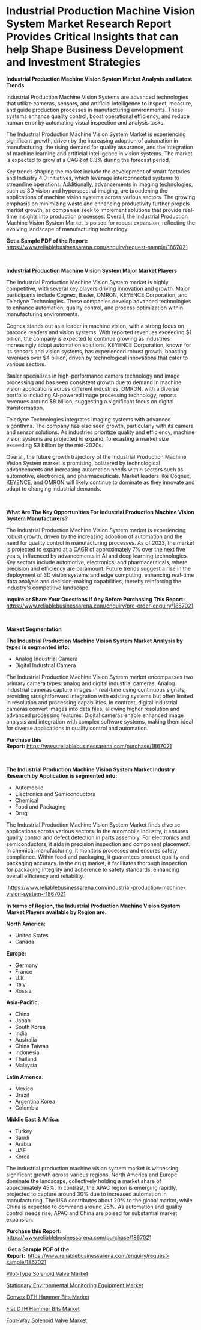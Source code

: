<p><h1>Industrial Production Machine Vision System Market Research Report Provides Critical Insights that can help Shape Business Development and Investment Strategies</h1></p><p><strong>Industrial Production Machine Vision System Market Analysis and Latest Trends</strong></p>
<p><p>Industrial Production Machine Vision Systems are advanced technologies that utilize cameras, sensors, and artificial intelligence to inspect, measure, and guide production processes in manufacturing environments. These systems enhance quality control, boost operational efficiency, and reduce human error by automating visual inspection and analysis tasks.</p><p>The Industrial Production Machine Vision System Market is experiencing significant growth, driven by the increasing adoption of automation in manufacturing, the rising demand for quality assurance, and the integration of machine learning and artificial intelligence in vision systems. The market is expected to grow at a CAGR of 8.3% during the forecast period. </p><p>Key trends shaping the market include the development of smart factories and Industry 4.0 initiatives, which leverage interconnected systems to streamline operations. Additionally, advancements in imaging technologies, such as 3D vision and hyperspectral imaging, are broadening the applications of machine vision systems across various sectors. The growing emphasis on minimizing waste and enhancing productivity further propels market growth, as companies seek to implement solutions that provide real-time insights into production processes. Overall, the Industrial Production Machine Vision System Market is poised for robust expansion, reflecting the evolving landscape of manufacturing technology.</p></p>
<p><strong>Get a Sample PDF of the Report:&nbsp;</strong> <a href="https://www.reliablebusinessarena.com/enquiry/request-sample/1867021?utm_campaign=2133&utm_medium=2&utm_source=Github&utm_content=ia&utm_term=28022025&utm_id=industrial-production-machine-vision-system">https://www.reliablebusinessarena.com/enquiry/request-sample/1867021</a></p>
<p>&nbsp;</p>
<p><strong>Industrial Production Machine Vision System Major Market Players</strong></p>
<p><p>The Industrial Production Machine Vision System market is highly competitive, with several key players driving innovation and growth. Major participants include Cognex, Basler, OMRON, KEYENCE Corporation, and Teledyne Technologies. These companies develop advanced technologies to enhance automation, quality control, and process optimization within manufacturing environments.</p><p>Cognex stands out as a leader in machine vision, with a strong focus on barcode readers and vision systems. With reported revenues exceeding $1 billion, the company is expected to continue growing as industries increasingly adopt automation solutions. KEYENCE Corporation, known for its sensors and vision systems, has experienced robust growth, boasting revenues over $4 billion, driven by technological innovations that cater to various sectors.</p><p>Basler specializes in high-performance camera technology and image processing and has seen consistent growth due to demand in machine vision applications across different industries. OMRON, with a diverse portfolio including AI-powered image processing technology, reports revenues around $8 billion, suggesting a significant focus on digital transformation.</p><p>Teledyne Technologies integrates imaging systems with advanced algorithms. The company has also seen growth, particularly with its camera and sensor solutions. As industries prioritize quality and efficiency, machine vision systems are projected to expand, forecasting a market size exceeding $3 billion by the mid-2020s.</p><p>Overall, the future growth trajectory of the Industrial Production Machine Vision System market is promising, bolstered by technological advancements and increasing automation needs within sectors such as automotive, electronics, and pharmaceuticals. Market leaders like Cognex, KEYENCE, and OMRON will likely continue to dominate as they innovate and adapt to changing industrial demands.</p></p>
<p>&nbsp;</p>
<p><strong>What Are The Key Opportunities For Industrial Production Machine Vision System Manufacturers?</strong></p>
<p><p>The Industrial Production Machine Vision System market is experiencing robust growth, driven by the increasing adoption of automation and the need for quality control in manufacturing processes. As of 2023, the market is projected to expand at a CAGR of approximately 7% over the next five years, influenced by advancements in AI and deep learning technologies. Key sectors include automotive, electronics, and pharmaceuticals, where precision and efficiency are paramount. Future trends suggest a rise in the deployment of 3D vision systems and edge computing, enhancing real-time data analysis and decision-making capabilities, thereby reinforcing the industry's competitive landscape.</p></p>
<p><strong>Inquire or Share Your Questions If Any Before Purchasing This Report:</strong> <a href="https://www.reliablebusinessarena.com/enquiry/pre-order-enquiry/1867021?utm_campaign=2133&utm_medium=2&utm_source=Github&utm_content=ia&utm_term=28022025&utm_id=industrial-production-machine-vision-system">https://www.reliablebusinessarena.com/enquiry/pre-order-enquiry/1867021</a></p>
<p>&nbsp;</p>
<p><strong>Market Segmentation</strong></p>
<p><strong>The Industrial Production Machine Vision System Market Analysis by types is segmented into:</strong></p>
<p><ul><li>Analog Industrial Camera</li><li>Digital Industrial Camera</li></ul></p>
<p><p>The Industrial Production Machine Vision System market encompasses two primary camera types: analog and digital industrial cameras. Analog industrial cameras capture images in real-time using continuous signals, providing straightforward integration with existing systems but often limited in resolution and processing capabilities. In contrast, digital industrial cameras convert images into data files, allowing higher resolution and advanced processing features. Digital cameras enable enhanced image analysis and integration with complex software systems, making them ideal for diverse applications in quality control and automation.</p></p>
<p><strong>Purchase this Report:&nbsp;</strong><a href="https://www.reliablebusinessarena.com/purchase/1867021?utm_campaign=2133&utm_medium=2&utm_source=Github&utm_content=ia&utm_term=28022025&utm_id=industrial-production-machine-vision-system">https://www.reliablebusinessarena.com/purchase/1867021</a></p>
<p>&nbsp;</p>
<p><strong>The Industrial Production Machine Vision System Market Industry Research by Application is segmented into:</strong></p>
<p><ul><li>Automobile</li><li>Electronics and Semiconductors</li><li>Chemical</li><li>Food and Packaging</li><li>Drug</li></ul></p>
<p><p>The Industrial Production Machine Vision System Market finds diverse applications across various sectors. In the automobile industry, it ensures quality control and defect detection in parts assembly. For electronics and semiconductors, it aids in precision inspection and component placement. In chemical manufacturing, it monitors processes and ensures safety compliance. Within food and packaging, it guarantees product quality and packaging accuracy. In the drug market, it facilitates thorough inspection for packaging integrity and adherence to safety standards, enhancing overall efficiency and reliability.</p></p>
<p><a href="https://www.reliablebusinessarena.com/industrial-production-machine-vision-system-r1867021?utm_campaign=2133&utm_medium=2&utm_source=Github&utm_content=ia&utm_term=28022025&utm_id=industrial-production-machine-vision-system">&nbsp;https://www.reliablebusinessarena.com/industrial-production-machine-vision-system-r1867021</a></p>
<p><strong>In terms of Region, the Industrial Production Machine Vision System Market Players available by Region are:</strong></p>
<p>
    <p> <strong> North America: </strong>
        <ul>
            <li>United States</li>
            <li>Canada</li>
        </ul>
        </p> 
    <p> <strong> Europe: </strong>
        <ul>
            <li>Germany</li>
            <li>France</li>
            <li>U.K.</li>
            <li>Italy</li>
            <li>Russia</li>
        </ul>
        </p> 
    <p> <strong> Asia-Pacific: </strong>
        <ul>
            <li>China</li>
            <li>Japan</li>
            <li>South Korea</li>
            <li>India</li>
            <li>Australia</li>
            <li>China Taiwan</li>
            <li>Indonesia</li>
            <li>Thailand</li>
            <li>Malaysia</li>
        </ul>
        </p> 
    <p> <strong> Latin America: </strong>
        <ul>
            <li>Mexico</li>
            <li>Brazil</li>
            <li>Argentina Korea</li>
            <li>Colombia</li>
        </ul>
        </p> 
    <p> <strong> Middle East & Africa: </strong>
        <ul>
            <li>Turkey</li>
            <li>Saudi</li>
            <li>Arabia</li>
            <li>UAE</li>
            <li>Korea</li>
        </ul>
    </p>
    </p>
<p><p>The industrial production machine vision system market is witnessing significant growth across various regions. North America and Europe dominate the landscape, collectively holding a market share of approximately 45%. In contrast, the APAC region is emerging rapidly, projected to capture around 30% due to increased automation in manufacturing. The USA contributes about 20% to the global market, while China is expected to command around 25%. As automation and quality control needs rise, APAC and China are poised for substantial market expansion.</p></p>
<p><strong>Purchase this Report: </strong><a href="https://www.reliablebusinessarena.com/purchase/1867021?utm_campaign=2133&utm_medium=2&utm_source=Github&utm_content=ia&utm_term=28022025&utm_id=industrial-production-machine-vision-system">https://www.reliablebusinessarena.com/purchase/1867021</a></p>
<p>&nbsp;<strong>Get a Sample PDF of the Report:&nbsp;&nbsp;</strong><a href="https://www.reliablebusinessarena.com/enquiry/request-sample/1867021?utm_campaign=2133&utm_medium=2&utm_source=Github&utm_content=ia&utm_term=28022025&utm_id=industrial-production-machine-vision-system">https://www.reliablebusinessarena.com/enquiry/request-sample/1867021</a></p>
<p><strong></strong></p>
<p><p><a href="https://github.com/sanokdagada01/Market-Research-Report-List-1/blob/main/pilot-type-solenoid-valve-market.md?utm_campaign=2133&utm_medium=2&utm_source=Github&utm_content=ia&utm_term=28022025&utm_id=industrial-production-machine-vision-system">Pilot-Type Solenoid Valve Market</a></p><p><a href="https://github.com/haajipauget/Market-Research-Report-List-1/blob/main/stationary-environmental-monitoring-equipment-market.md?utm_campaign=2133&utm_medium=2&utm_source=Github&utm_content=ia&utm_term=28022025&utm_id=industrial-production-machine-vision-system">Stationary Environmental Monitoring Equipment Market</a></p><p><a href="https://github.com/lamlebienz7j/Market-Research-Report-List-1/blob/main/convex-dth-hammer-bits-market.md?utm_campaign=2133&utm_medium=2&utm_source=Github&utm_content=ia&utm_term=28022025&utm_id=industrial-production-machine-vision-system">Convex DTH Hammer Bits Market</a></p><p><a href="https://github.com/zappasuccofz/Market-Research-Report-List-1/blob/main/flat-dth-hammer-bits-market.md?utm_campaign=2133&utm_medium=2&utm_source=Github&utm_content=ia&utm_term=28022025&utm_id=industrial-production-machine-vision-system">Flat DTH Hammer Bits Market</a></p><p><a href="https://github.com/popoialraih3/Market-Research-Report-List-1/blob/main/four-way-solenoid-valve-market.md?utm_campaign=2133&utm_medium=2&utm_source=Github&utm_content=ia&utm_term=28022025&utm_id=industrial-production-machine-vision-system">Four-Way Solenoid Valve Market</a></p></p>